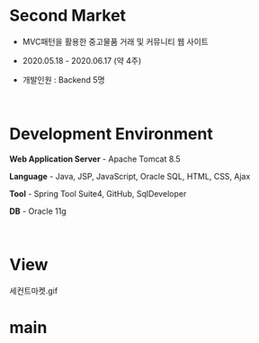 # Second Market

- MVC패턴을 활용한 중고물품 거래 및 커뮤니티 웹 사이트

- 2020.05.18 - 2020.06.17 (약 4주)

- 개발인원 : Backend 5명

<br/>

# Development Environment

**Web Application Server** - Apache Tomcat 8.5

**Language** - Java, JSP, JavaScript, Oracle SQL, HTML, CSS, Ajax

**Tool** - Spring Tool Suite4, GitHub, SqlDeveloper

**DB** - Oracle 11g

<br/>

# View

세컨트마켓.gif

# main

